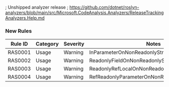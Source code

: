 ﻿; Unshipped analyzer release
; https://github.com/dotnet/roslyn-analyzers/blob/main/src/Microsoft.CodeAnalysis.Analyzers/ReleaseTrackingAnalyzers.Help.md

### New Rules

Rule ID | Category | Severity | Notes
--------|----------|----------|-------
RAS0001 | Usage | Warning | InParameterOnNonReadonlyStructAnalyzer
RAS0002 | Usage | Warning | ReadonlyFieldOnNonReadonlyStructAnalyzer
RAS0003 | Usage | Warning | ReadonlyRefLocalOnNonReadonlyStructAnalyzer
RAS0004 | Usage | Warning | RefReadonlyParameterOnNonReadonlyStructAnalyzer